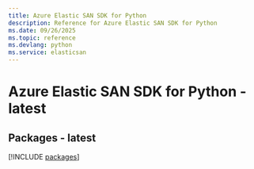 ```yaml
---
title: Azure Elastic SAN SDK for Python
description: Reference for Azure Elastic SAN SDK for Python
ms.date: 09/26/2025
ms.topic: reference
ms.devlang: python
ms.service: elasticsan
---
```

# Azure Elastic SAN SDK for Python - latest
## Packages - latest
[!INCLUDE [packages](elastic-san-index.md)]